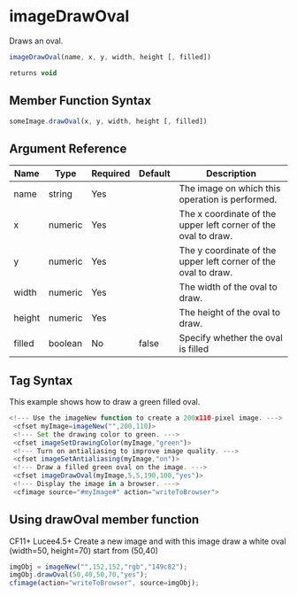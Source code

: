 # imageDrawOval

 Draws an oval.

```javascript
imageDrawOval(name, x, y, width, height [, filled])
```

```javascript
returns void
```

## Member Function Syntax

```javascript
someImage.drawOval(x, y, width, height [, filled])
```

## Argument Reference

| Name | Type | Required | Default | Description |
| --- | --- | --- | --- | --- |
| name | string | Yes |  | The image on which this operation is performed. |
| x | numeric | Yes |  | The x coordinate of the upper left corner of the oval to draw. |
| y | numeric | Yes |  | The y coordinate of the upper left corner of the oval to draw. |
| width | numeric | Yes |  | The width of the oval to draw. |
| height | numeric | Yes |  | The height of the oval to draw. |
| filled | boolean | No | false | Specify whether the oval is filled |

## Tag Syntax

This example shows how to draw a green filled oval.

```javascript
<!--- Use the imageNew function to create a 200x110-pixel image. ---> 
 <cfset myImage=imageNew("",200,110)> 
 <!--- Set the drawing color to green. ---> 
 <cfset imageSetDrawingColor(myImage,"green")> 
 <!--- Turn on antialiasing to improve image quality. ---> 
 <cfset imageSetAntialiasing(myImage,"on")> 
 <!--- Draw a filled green oval on the image. ---> 
 <cfset imageDrawOval(myImage,5,5,190,100,"yes")> 
 <!--- Display the image in a browser. ---> 
 <cfimage source="#myImage#" action="writeToBrowser">
```

## Using drawOval member function

CF11+ Lucee4.5+ Create a new image and with this image draw a white oval (width=50, height=70) start from (50,40)

```javascript
imgObj = imageNew("",152,152,"rgb","149c82");
imgObj.drawOval(50,40,50,70,"yes");
cfimage(action="writeToBrowser", source=imgObj);
```
